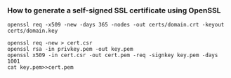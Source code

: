 ### How to generate a self-signed SSL certificate using OpenSSL

```
openssl req -x509 -new -days 365 -nodes -out certs/domain.crt -keyout certs/domain.key

```

```
openssl req -new > cert.csr
openssl rsa -in privkey.pem -out key.pem
openssl x509 -in cert.csr -out cert.pem -req -signkey key.pem -days 1001
cat key.pem>>cert.pem
```
